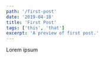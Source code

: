 ```yaml
---
path: '/first-post'
date: '2019-04-18'
title: 'First Post'
tags: ['this', 'that']
excerpt: 'A preview of first post.'
---
```


Lorem ipsum
